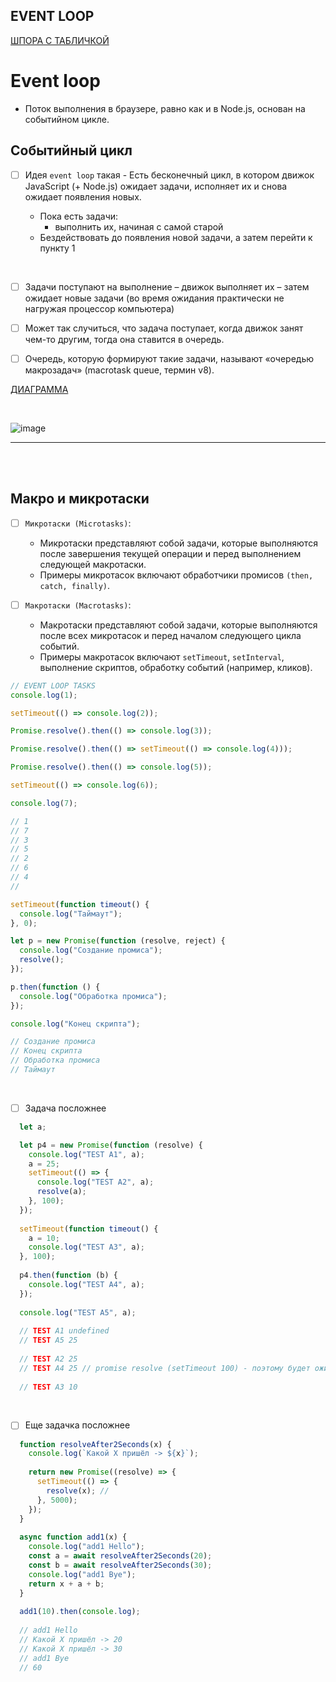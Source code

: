 <h2>EVENT LOOP</h2>

[ШПОРА С ТАБЛИЧКОЙ](https://habr.com/ru/articles/681882/)

# Event loop

- Поток выполнения в браузере, равно как и в Node.js, основан на событийном цикле.

<h2>Событийный цикл</h2>

- [ ] Идея `event loop` такая - Есть бесконечный цикл, в котором движок JavaScript (+ Node.js) ожидает задачи, исполняет их и снова ожидает появления новых.

  - Пока есть задачи:
    - выполнить их, начиная с самой старой
  - Бездействовать до появления новой задачи, а затем перейти к пункту 1

<br>

- [ ] Задачи поступают на выполнение – движок выполняет их – затем ожидает новые задачи (во время ожидания практически не нагружая процессор компьютера)

- [ ] Может так случиться, что задача поступает, когда движок занят чем-то другим, тогда она ставится в очередь.

- [ ] Очередь, которую формируют такие задачи, называют «очередью макрозадач» (macrotask queue, термин v8).

[ДИАГРАММА](https://app.diagrams.net/#G1875w0lyQMRABzLuQx39ppm7ouR_G_GxP)

<br>

![image](https://github.com/acidshotgun/learn-js-vanilla/assets/117285472/b5fcdff1-0666-4eab-9b62-433b568eaf58)


<hr>
<br>
<br>

<h2>Макро и микротаски</h2>

- [ ] `Микротаски (Microtasks)`:

  - Микротаски представляют собой задачи, которые выполняются после завершения текущей операции и перед выполнением следующей макротаски.
  - Примеры микротасок включают обработчики промисов `(then, catch, finally)`.

- [ ] `Макротаски (Macrotasks)`:

  - Макротаски представляют собой задачи, которые выполняются после всех микротасок и перед началом следующего цикла событий.
  - Примеры макротасок включают `setTimeout`, `setInterval`, выполнение скриптов, обработку событий (например, кликов).

```javascript
// EVENT LOOP TASKS
console.log(1);

setTimeout(() => console.log(2));

Promise.resolve().then(() => console.log(3));

Promise.resolve().then(() => setTimeout(() => console.log(4)));

Promise.resolve().then(() => console.log(5));

setTimeout(() => console.log(6));

console.log(7);

// 1
// 7
// 3
// 5
// 2
// 6
// 4
//

setTimeout(function timeout() {
  console.log("Таймаут");
}, 0);

let p = new Promise(function (resolve, reject) {
  console.log("Создание промиса");
  resolve();
});

p.then(function () {
  console.log("Обработка промиса");
});

console.log("Конец скрипта");

// Создание промиса
// Конец скрипта
// Обработка промиса
// Таймаут
```

<br>

- [ ] Задача посложнее

```javascript
  let a;

  let p4 = new Promise(function (resolve) {
    console.log("TEST A1", a);
    a = 25;
    setTimeout(() => {
      console.log("TEST A2", a);
      resolve(a);
    }, 100);
  });
  
  setTimeout(function timeout() {
    a = 10;
    console.log("TEST A3", a);
  }, 100);
  
  p4.then(function (b) {
    console.log("TEST A4", a);
  });
  
  console.log("TEST A5", a);
  
  // TEST A1 undefined
  // TEST A5 25
  
  // TEST A2 25
  // TEST A4 25 // promise resolve (setTimeout 100) - поэтому будет ожидать
  
  // TEST A3 10
```

<br>

- [ ] Еще задачка посложнее

```javascript
  function resolveAfter2Seconds(x) {
    console.log(`Какой Х пришёл -> ${x}`);
  
    return new Promise((resolve) => {
      setTimeout(() => {
        resolve(x); //
      }, 5000);
    });
  }
  
  async function add1(x) {
    console.log("add1 Hello");
    const a = await resolveAfter2Seconds(20);
    const b = await resolveAfter2Seconds(30);
    console.log("add1 Bye");
    return x + a + b;
  }
  
  add1(10).then(console.log);
  
  // add1 Hello
  // Какой Х пришёл -> 20
  // Какой Х пришёл -> 30
  // add1 Bye
  // 60
```
